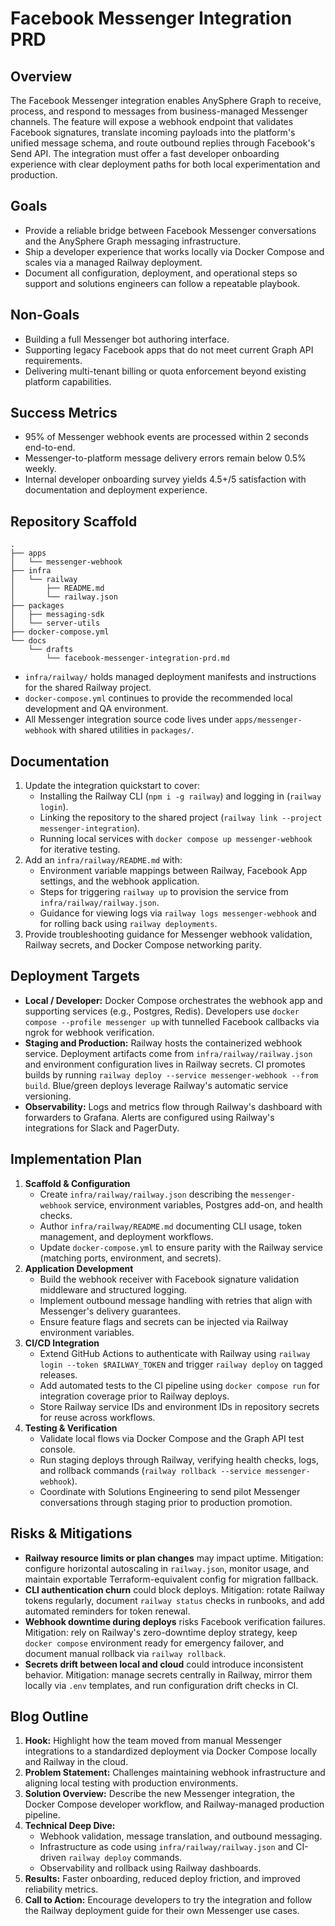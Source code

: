 # Facebook Messenger Integration PRD

## Overview
The Facebook Messenger integration enables AnySphere Graph to receive, process, and respond to messages from business-managed Messenger channels. The feature will expose a webhook endpoint that validates Facebook signatures, translate incoming payloads into the platform's unified message schema, and route outbound replies through Facebook's Send API. The integration must offer a fast developer onboarding experience with clear deployment paths for both local experimentation and production.

## Goals
- Provide a reliable bridge between Facebook Messenger conversations and the AnySphere Graph messaging infrastructure.
- Ship a developer experience that works locally via Docker Compose and scales via a managed Railway deployment.
- Document all configuration, deployment, and operational steps so support and solutions engineers can follow a repeatable playbook.

## Non-Goals
- Building a full Messenger bot authoring interface.
- Supporting legacy Facebook apps that do not meet current Graph API requirements.
- Delivering multi-tenant billing or quota enforcement beyond existing platform capabilities.

## Success Metrics
- 95% of Messenger webhook events are processed within 2 seconds end-to-end.
- Messenger-to-platform message delivery errors remain below 0.5% weekly.
- Internal developer onboarding survey yields 4.5+/5 satisfaction with documentation and deployment experience.

## Repository Scaffold
```
.
├── apps
│   └── messenger-webhook
├── infra
│   └── railway
│       ├── README.md
│       └── railway.json
├── packages
│   ├── messaging-sdk
│   └── server-utils
├── docker-compose.yml
└── docs
    └── drafts
        └── facebook-messenger-integration-prd.md
```
- `infra/railway/` holds managed deployment manifests and instructions for the shared Railway project.
- `docker-compose.yml` continues to provide the recommended local development and QA environment.
- All Messenger integration source code lives under `apps/messenger-webhook` with shared utilities in `packages/`.

## Documentation
1. Update the integration quickstart to cover:
   - Installing the Railway CLI (`npm i -g railway`) and logging in (`railway login`).
   - Linking the repository to the shared project (`railway link --project messenger-integration`).
   - Running local services with `docker compose up messenger-webhook` for iterative testing.
2. Add an `infra/railway/README.md` with:
   - Environment variable mappings between Railway, Facebook App settings, and the webhook application.
   - Steps for triggering `railway up` to provision the service from `infra/railway/railway.json`.
   - Guidance for viewing logs via `railway logs messenger-webhook` and for rolling back using `railway deployments`.
3. Provide troubleshooting guidance for Messenger webhook validation, Railway secrets, and Docker Compose networking parity.

## Deployment Targets
- **Local / Developer:** Docker Compose orchestrates the webhook app and supporting services (e.g., Postgres, Redis). Developers use `docker compose --profile messenger up` with tunnelled Facebook callbacks via ngrok for webhook verification.
- **Staging and Production:** Railway hosts the containerized webhook service. Deployment artifacts come from `infra/railway/railway.json` and environment configuration lives in Railway secrets. CI promotes builds by running `railway deploy --service messenger-webhook --from build`. Blue/green deploys leverage Railway's automatic service versioning.
- **Observability:** Logs and metrics flow through Railway's dashboard with forwarders to Grafana. Alerts are configured using Railway's integrations for Slack and PagerDuty.

## Implementation Plan
1. **Scaffold & Configuration**
   - Create `infra/railway/railway.json` describing the `messenger-webhook` service, environment variables, Postgres add-on, and health checks.
   - Author `infra/railway/README.md` documenting CLI usage, token management, and deployment workflows.
   - Update `docker-compose.yml` to ensure parity with the Railway service (matching ports, environment, and secrets).
2. **Application Development**
   - Build the webhook receiver with Facebook signature validation middleware and structured logging.
   - Implement outbound message handling with retries that align with Messenger's delivery guarantees.
   - Ensure feature flags and secrets can be injected via Railway environment variables.
3. **CI/CD Integration**
   - Extend GitHub Actions to authenticate with Railway using `railway login --token $RAILWAY_TOKEN` and trigger `railway deploy` on tagged releases.
   - Add automated tests to the CI pipeline using `docker compose run` for integration coverage prior to Railway deploys.
   - Store Railway service IDs and environment IDs in repository secrets for reuse across workflows.
4. **Testing & Verification**
   - Validate local flows via Docker Compose and the Graph API test console.
   - Run staging deploys through Railway, verifying health checks, logs, and rollback commands (`railway rollback --service messenger-webhook`).
   - Coordinate with Solutions Engineering to send pilot Messenger conversations through staging prior to production promotion.

## Risks & Mitigations
- **Railway resource limits or plan changes** may impact uptime. Mitigation: configure horizontal autoscaling in `railway.json`, monitor usage, and maintain exportable Terraform-equivalent config for migration fallback.
- **CLI authentication churn** could block deploys. Mitigation: rotate Railway tokens regularly, document `railway status` checks in runbooks, and add automated reminders for token renewal.
- **Webhook downtime during deploys** risks Facebook verification failures. Mitigation: rely on Railway's zero-downtime deploy strategy, keep `docker compose` environment ready for emergency failover, and document manual rollback via `railway rollback`.
- **Secrets drift between local and cloud** could introduce inconsistent behavior. Mitigation: manage secrets centrally in Railway, mirror them locally via `.env` templates, and run configuration drift checks in CI.

## Blog Outline
1. **Hook:** Highlight how the team moved from manual Messenger integrations to a standardized deployment via Docker Compose locally and Railway in the cloud.
2. **Problem Statement:** Challenges maintaining webhook infrastructure and aligning local testing with production environments.
3. **Solution Overview:** Describe the new Messenger integration, the Docker Compose developer workflow, and Railway-managed production pipeline.
4. **Technical Deep Dive:**
   - Webhook validation, message translation, and outbound messaging.
   - Infrastructure as code using `infra/railway/railway.json` and CI-driven `railway deploy` commands.
   - Observability and rollback using Railway dashboards.
5. **Results:** Faster onboarding, reduced deploy friction, and improved reliability metrics.
6. **Call to Action:** Encourage developers to try the integration and follow the Railway deployment guide for their own Messenger use cases.